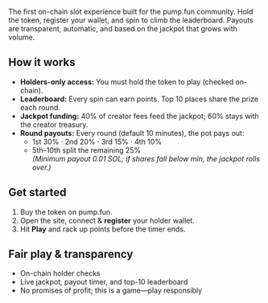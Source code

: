 The first on-chain slot experience built for the pump.fun community. Hold the token, register your wallet, and spin to climb the leaderboard. Payouts are transparent, automatic, and based on the jackpot that grows with volume.

## How it works
- **Holders-only access:** You must hold the token to play (checked on-chain).
- **Leaderboard:** Every spin can earn points. Top 10 places share the prize each round.
- **Jackpot funding:** 40% of creator fees feed the jackpot; 60% stays with the creator treasury.
- **Round payouts:** Every round (default 10 minutes), the pot pays out:
  - 1st 30% · 2nd 20% · 3rd 15% · 4th 10%  
  - 5th–10th split the remaining 25%  
  *(Minimum payout 0.01 SOL; if shares fall below min, the jackpot rolls over.)*

## Get started
1. Buy the token on pump.fun.
2. Open the site, connect & **register** your holder wallet.
3. Hit **Play** and rack up points before the timer ends.

## Fair play & transparency
- On-chain holder checks
- Live jackpot, payout timer, and top-10 leaderboard
- No promises of profit; this is a game—play responsibly
